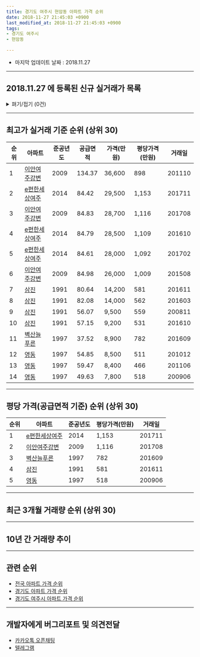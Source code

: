 ```yaml
---
title: 경기도 여주시 현암동 아파트 가격 순위
date: 2018-11-27 21:45:03 +0900
last_modified_at: 2018-11-27 21:45:03 +0900
tags:
- 경기도 여주시
- 현암동

---
```


* 마지막 업데이트 날짜 : 2018.11.27

---

## 2018.11.27 에 등록된 신규 실거래가 목록

<details>
<summary>펴기/접기 (0건)</summary>
<div markdown="1">

|아파트|준공년도|공급면적|가격(만원)|평당가격(만원)|거래일|
|---|---|---|---|---|---|
|없음||||||


</div>
</details>

---

## 최고가 실거래 기준 순위 (상위 30)


|순위|아파트|준공년도|공급면적|가격(만원)|평당가격(만원)|거래일|
|---|---|---|---|---|---|---|
|1|[이안여주강변](https://search.naver.com/search.naver?query=%EA%B2%BD%EA%B8%B0%EB%8F%84+%EC%97%AC%EC%A3%BC%EC%8B%9C+%ED%98%84%EC%95%94%EB%8F%99+%EC%9D%B4%EC%95%88%EC%97%AC%EC%A3%BC%EA%B0%95%EB%B3%80)|2009|134.37|36,600|898|201110|
|2|[e편한세상여주](https://search.naver.com/search.naver?query=%EA%B2%BD%EA%B8%B0%EB%8F%84+%EC%97%AC%EC%A3%BC%EC%8B%9C+%ED%98%84%EC%95%94%EB%8F%99+e%ED%8E%B8%ED%95%9C%EC%84%B8%EC%83%81%EC%97%AC%EC%A3%BC)|2014|84.42|29,500|1,153|201711|
|3|[이안여주강변](https://search.naver.com/search.naver?query=%EA%B2%BD%EA%B8%B0%EB%8F%84+%EC%97%AC%EC%A3%BC%EC%8B%9C+%ED%98%84%EC%95%94%EB%8F%99+%EC%9D%B4%EC%95%88%EC%97%AC%EC%A3%BC%EA%B0%95%EB%B3%80)|2009|84.83|28,700|1,116|201708|
|4|[e편한세상여주](https://search.naver.com/search.naver?query=%EA%B2%BD%EA%B8%B0%EB%8F%84+%EC%97%AC%EC%A3%BC%EC%8B%9C+%ED%98%84%EC%95%94%EB%8F%99+e%ED%8E%B8%ED%95%9C%EC%84%B8%EC%83%81%EC%97%AC%EC%A3%BC)|2014|84.79|28,500|1,109|201610|
|5|[e편한세상여주](https://search.naver.com/search.naver?query=%EA%B2%BD%EA%B8%B0%EB%8F%84+%EC%97%AC%EC%A3%BC%EC%8B%9C+%ED%98%84%EC%95%94%EB%8F%99+e%ED%8E%B8%ED%95%9C%EC%84%B8%EC%83%81%EC%97%AC%EC%A3%BC)|2014|84.61|28,000|1,092|201702|
|6|[이안여주강변](https://search.naver.com/search.naver?query=%EA%B2%BD%EA%B8%B0%EB%8F%84+%EC%97%AC%EC%A3%BC%EC%8B%9C+%ED%98%84%EC%95%94%EB%8F%99+%EC%9D%B4%EC%95%88%EC%97%AC%EC%A3%BC%EA%B0%95%EB%B3%80)|2009|84.98|26,000|1,009|201508|
|7|[삼진](https://search.naver.com/search.naver?query=%EA%B2%BD%EA%B8%B0%EB%8F%84+%EC%97%AC%EC%A3%BC%EC%8B%9C+%ED%98%84%EC%95%94%EB%8F%99+%EC%82%BC%EC%A7%84)|1991|80.64|14,200|581|201611|
|8|[삼진](https://search.naver.com/search.naver?query=%EA%B2%BD%EA%B8%B0%EB%8F%84+%EC%97%AC%EC%A3%BC%EC%8B%9C+%ED%98%84%EC%95%94%EB%8F%99+%EC%82%BC%EC%A7%84)|1991|82.08|14,000|562|201603|
|9|[삼진](https://search.naver.com/search.naver?query=%EA%B2%BD%EA%B8%B0%EB%8F%84+%EC%97%AC%EC%A3%BC%EC%8B%9C+%ED%98%84%EC%95%94%EB%8F%99+%EC%82%BC%EC%A7%84)|1991|56.07|9,500|559|200811|
|10|[삼진](https://search.naver.com/search.naver?query=%EA%B2%BD%EA%B8%B0%EB%8F%84+%EC%97%AC%EC%A3%BC%EC%8B%9C+%ED%98%84%EC%95%94%EB%8F%99+%EC%82%BC%EC%A7%84)|1991|57.15|9,200|531|201610|
|11|[벽산늘푸른](https://search.naver.com/search.naver?query=%EA%B2%BD%EA%B8%B0%EB%8F%84+%EC%97%AC%EC%A3%BC%EC%8B%9C+%ED%98%84%EC%95%94%EB%8F%99+%EB%B2%BD%EC%82%B0%EB%8A%98%ED%91%B8%EB%A5%B8)|1997|37.52|8,900|782|201609|
|12|[영동](https://search.naver.com/search.naver?query=%EA%B2%BD%EA%B8%B0%EB%8F%84+%EC%97%AC%EC%A3%BC%EC%8B%9C+%ED%98%84%EC%95%94%EB%8F%99+%EC%98%81%EB%8F%99)|1997|54.85|8,500|511|201012|
|13|[영동](https://search.naver.com/search.naver?query=%EA%B2%BD%EA%B8%B0%EB%8F%84+%EC%97%AC%EC%A3%BC%EC%8B%9C+%ED%98%84%EC%95%94%EB%8F%99+%EC%98%81%EB%8F%99)|1997|59.47|8,400|466|201106|
|14|[영동](https://search.naver.com/search.naver?query=%EA%B2%BD%EA%B8%B0%EB%8F%84+%EC%97%AC%EC%A3%BC%EC%8B%9C+%ED%98%84%EC%95%94%EB%8F%99+%EC%98%81%EB%8F%99)|1997|49.63|7,800|518|200906|


---

## 평당 가격(공급면적 기준) 순위 (상위 30)


|순위|아파트|준공년도|평당가격(만원)|거래일|
|---|---|---|---|---|
|1|[e편한세상여주](https://search.naver.com/search.naver?query=%EA%B2%BD%EA%B8%B0%EB%8F%84+%EC%97%AC%EC%A3%BC%EC%8B%9C+%ED%98%84%EC%95%94%EB%8F%99+e%ED%8E%B8%ED%95%9C%EC%84%B8%EC%83%81%EC%97%AC%EC%A3%BC)|2014|1,153|201711|
|2|[이안여주강변](https://search.naver.com/search.naver?query=%EA%B2%BD%EA%B8%B0%EB%8F%84+%EC%97%AC%EC%A3%BC%EC%8B%9C+%ED%98%84%EC%95%94%EB%8F%99+%EC%9D%B4%EC%95%88%EC%97%AC%EC%A3%BC%EA%B0%95%EB%B3%80)|2009|1,116|201708|
|3|[벽산늘푸른](https://search.naver.com/search.naver?query=%EA%B2%BD%EA%B8%B0%EB%8F%84+%EC%97%AC%EC%A3%BC%EC%8B%9C+%ED%98%84%EC%95%94%EB%8F%99+%EB%B2%BD%EC%82%B0%EB%8A%98%ED%91%B8%EB%A5%B8)|1997|782|201609|
|4|[삼진](https://search.naver.com/search.naver?query=%EA%B2%BD%EA%B8%B0%EB%8F%84+%EC%97%AC%EC%A3%BC%EC%8B%9C+%ED%98%84%EC%95%94%EB%8F%99+%EC%82%BC%EC%A7%84)|1991|581|201611|
|5|[영동](https://search.naver.com/search.naver?query=%EA%B2%BD%EA%B8%B0%EB%8F%84+%EC%97%AC%EC%A3%BC%EC%8B%9C+%ED%98%84%EC%95%94%EB%8F%99+%EC%98%81%EB%8F%99)|1997|518|200906|


---

## 최근 3개월 거래량 순위 (상위 30)


<div style="width:100%;">
    <canvas id="deal_count_ranking" height="39"></canvas>
</div>


<script>
new Chart(document.getElementById("deal_count_ranking"), {
    type: 'horizontalBar',
    data: {
        labels: ['벽산늘푸른', '이안여주강변', 'e편한세상여주'],
        datasets: [{
            label: '실거래 수',
            data: [10, 3, 1],
            borderColor: "rgba(255, 0, 128, 1)",
            backgroundColor: "rgba(255, 0, 128, 0.5)",
            fill: false,
        }]
    },
    options: {
        responsive: true,
        title: {
            display: true,
            text: '최근 3개월 거래량 순위'
        },
        tooltips: {
            mode: 'index',
            intersect: false,
            callbacks: {
                title: function(tooltipItems, data) {
                    return "실거래 수:";
                },
                label: function(tooltipItem, data) {
                    return data.labels[tooltipItem.index] + ": " + tooltipItem.xLabel;
                }
            }
        },
        hover: {
            mode: 'nearest',
            intersect: true
        },
        scales: {
            xAxes: [{
                display: true,
                scaleLabel: {
                    display: true,
                    labelString: '실거래 수'
                },
                ticks: {
                    suggestedMin: 0,
                }
            }],
            yAxes: [{
                display: true,
                ticks: {
                    autoSkip: false,
                    callback: function(value, index, values) {
                        if (value.length > 10)
                            return value.substr(0, 8) + "...";
                        else
                            return value;
                    }
                },
                scaleLabel: {
                    display: false,
                }
            }]
        }
    }
});

</script>


---

## 10년 간 거래량 추이


<div style="width:100%;">
    <canvas id="deal_progress" height="300"></canvas>
</div>

<script>
new Chart(document.getElementById("deal_progress"), {
    type: 'line',
    data: {
        labels: ['200811','200812','200901','200902','200903','200904','200905','200906','200907','200908','200909','200910','200911','200912','201001','201002','201003','201004','201005','201006','201007','201008','201009','201010','201011','201012','201101','201102','201103','201104','201105','201106','201107','201108','201109','201110','201111','201112','201201','201202','201203','201204','201205','201206','201207','201208','201209','201210','201211','201212','201301','201302','201303','201304','201305','201306','201307','201308','201309','201310','201311','201312','201401','201402','201403','201404','201405','201406','201407','201408','201409','201410','201411','201412','201501','201502','201503','201504','201505','201506','201507','201508','201509','201510','201511','201512','201601','201602','201603','201604','201605','201606','201607','201608','201609','201610','201611','201612','201701','201702','201703','201704','201705','201706','201707','201708','201709','201710','201711','201712','201801','201802','201803','201804','201805','201806','201807','201808','201809','201810','201811'],
        datasets: [{
            label: '실거래 수',
            pointRadius: 1,
            data: [1, 0, 0, 1, 0, 3, 2, 2, 2, 1, 6, 1, 0, 3, 4, 2, 3, 5, 1, 1, 0, 1, 3, 3, 3, 6, 5, 3, 4, 4, 5, 6, 4, 7, 5, 8, 2, 5, 2, 11, 35, 20, 13, 4, 25, 5, 9, 15, 8, 10, 8, 8, 6, 8, 12, 12, 6, 5, 12, 12, 14, 12, 11, 15, 12, 10, 17, 9, 14, 11, 15, 23, 15, 8, 14, 24, 44, 24, 22, 25, 34, 29, 27, 22, 15, 14, 13, 14, 34, 24, 19, 22, 14, 22, 17, 16, 20, 7, 7, 10, 6, 11, 12, 8, 11, 15, 9, 15, 11, 7, 10, 7, 13, 7, 8, 9, 7, 11, 9, 5, 0],
            borderColor: "rgba(255, 201, 14, 1)",
            backgroundColor: "rgba(255, 201, 14, 0.5)",
            fill: true,
        }]
    },
    options: {
        responsive: true,
        title: {
            display: true,
            text: '10년간 거래량 추이'
        },
        tooltips: {
            mode: 'index',
            intersect: false,
        },
        hover: {
            mode: 'nearest',
            intersect: true
        },
        scales: {
            xAxes: [{
                display: true,
                scaleLabel: {
                    display: true,
                    labelString: '년/월'
                }
            }],
            yAxes: [{
                display: true,
                ticks: {
                    suggestedMin: 0,
                },
                scaleLabel: {
                    display: true,
                    labelString: '실거래 수'
                }
            }]
        }
    }
});

</script>


---

## 관련 순위

- [전국 아파트 가격 순위](https://inasie.github.io/apt-ranking/전국)
- [경기도 아파트 가격 순위](https://inasie.github.io/apt-ranking/경기도)
- [경기도 여주시 아파트 가격 순위](https://inasie.github.io/apt-ranking/경기도-여주시)


---

## 개발자에게 버그리포트 및 의견전달

- [카카오톡 오픈채팅](https://open.kakao.com/o/gLJUAP4)
- [텔레그램](https://t.me/inasie)


